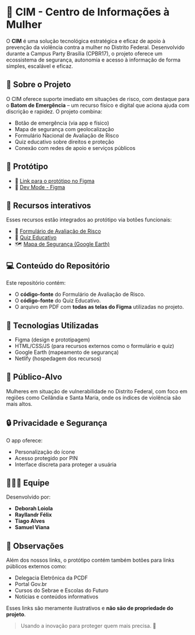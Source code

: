 # 💜 CIM - Centro de Informações à Mulher

O **CIM** é uma solução tecnológica estratégica e eficaz de apoio à prevenção da violência contra a mulher no Distrito Federal. Desenvolvido durante a Campus Party Brasília (CPBR17), o projeto oferece um ecossistema de segurança, autonomia e acesso à informação de forma simples, escalável e eficaz.

## 📌 Sobre o Projeto

O CIM oferece suporte imediato em situações de risco, com destaque para o **Batom de Emergência** – um recurso físico e digital que aciona ajuda com discrição e rapidez. O projeto combina:

- Botão de emergência (via app e físico)
- Mapa de segurança com geolocalização
- Formulário Nacional de Avaliação de Risco
- Quiz educativo sobre direitos e proteção
- Conexão com redes de apoio e serviços públicos

## 🧩 Protótipo

- 🔗 [Link para o protótipo no Figma](https://www.figma.com/proto/ECEW8FtBca60DYnbcgYW3G/CPBR17---CIM?node-id=0-1&t=NMOfYjxv17Ad6ahR-1)
- 🔗 [Dev Mode - Figma](https://www.figma.com/design/ECEW8FtBca60DYnbcgYW3G/CPBR17---CIM?node-id=10023-230&m=dev&t=mZcFYPDnBbSCgiTD-1)

## 🔗 Recursos interativos

Esses recursos estão integrados ao protótipo via botões funcionais:

- 📝 [Formulário de Avaliação de Risco](https://formsavalicaoderisco.netlify.app/)
- 🎯 [Quiz Educativo](https://quiz-educativo-cimapp.netlify.app/)
- 🗺️ [Mapa de Segurança (Google Earth)](https://earth.google.com/web/@-15.82724817,-48.10595774,1263.20806084a,13027.5122614d,35y,0h,0t,0r/data=CgRCAggBMigKJgokCiAxSTV0MTJNTnU0Z2VhcW1hZVNXbHJrQjNJTEpEYnk4QSACOgMKATBCAggASggItsP5wQIQAQ)

## 💻 Conteúdo do Repositório

Este repositório contém:

- O **código-fonte** do Formulário de Avaliação de Risco.
- O **código-fonte** do Quiz Educativo.
- O arquivo em PDF com **todas as telas do Figma** utilizadas no projeto.

## 🚀 Tecnologias Utilizadas

- Figma (design e prototipagem)
- HTML/CSS/JS (para recursos externos como o formulário e quiz)
- Google Earth (mapeamento de segurança)
- Netlify (hospedagem dos recursos)

## 📍 Público-Alvo

Mulheres em situação de vulnerabilidade no Distrito Federal, com foco em regiões como Ceilândia e Santa Maria, onde os índices de violência são mais altos.

## 🔒 Privacidade e Segurança

O app oferece:
- Personalização do ícone
- Acesso protegido por PIN
- Interface discreta para proteger a usuária

## 👩🏽‍💻 Equipe

Desenvolvido por:

- **Deborah Loiola**  
- **Rayllandr Félix**  
- **Tiago Alves**  
- **Samuel Viana**

## 📎 Observações

Além dos nossos links, o protótipo contém também botões para links públicos externos como:  
- Delegacia Eletrônica da PCDF  
- Portal Gov.br  
- Cursos do Sebrae e Escolas do Futuro  
- Notícias e conteúdos informativos

Esses links são meramente ilustrativos e **não são de propriedade do projeto**.



> Usando a inovação para proteger quem mais precisa. 💜
